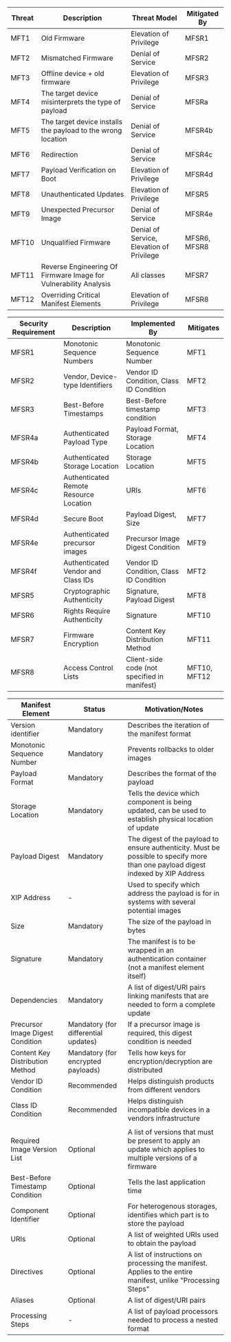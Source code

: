 | Threat | Description                                                  | Threat Model                              | Mitigated By |
| ------ | ------------------------------------------------------------ | ----------------------------------------- | ------------ |
| MFT1   | Old Firmware                                                 | Elevation of Privilege                    | MFSR1        |
| MFT2   | Mismatched Firmware                                          | Denial of Service                         | MFSR2        |
| MFT3   | Offline device + old firmware                                | Elevation of Privilege                    | MFSR3        |
| MFT4   | The target device misinterprets the type of payload          | Denial of Service                         | MFSRa        |
| MFT5   | The target device installs the payload to the wrong location | Denial of Service                         | MFSR4b       |
| MFT6   | Redirection                                                  | Denial of Service                         | MFSR4c       |
| MFT7   | Payload Verification on Boot                                 | Elevation of Privilege                    | MFSR4d       |
| MFT8   | Unauthenticated Updates                                      | Elevation of Privilege                    | MFSR5        |
| MFT9   | Unexpected Precursor Image                                   | Denial of Service                         | MFSR4e       |
| MFT10  | Unqualified Firmware                                         | Denial of Service, Elevation of Privilege | MFSR6, MFSR8 |
| MFT11  | Reverse Engineering Of Firmware Image for Vulnerability Analysis | All classes                               | MFSR7        |
| MFT12  | Overriding Critical Manifest Elements                        | Elevation of Privilege                    | MFSR8        |

| Security Requirement | Description                            | Implemented By                               | Mitigates    |
| -------------------- | -------------------------------------- | -------------------------------------------- | ------------ |
| MFSR1                | Monotonic Sequence Numbers             | Monotonic Sequence Number                    | MFT1         |
| MFSR2                | Vendor, Device-type Identifiers        | Vendor ID Condition, Class ID Condition      | MFT2         |
| MFSR3                | Best-Before Timestamps                 | Best-Before timestamp condition              | MFT3         |
| MFSR4a               | Authenticated Payload Type             | Payload Format, Storage Location             | MFT4         |
| MFSR4b               | Authenticated Storage Location         | Storage Location                             | MFT5         |
| MFSR4c               | Authenticated Remote Resource Location | URIs                                         | MFT6         |
| MFSR4d               | Secure Boot                            | Payload Digest, Size                         | MFT7         |
| MFSR4e               | Authenticated precursor images         | Precursor Image Digest Condition             | MFT9         |
| MFSR4f               | Authenticated Vendor and Class IDs     | Vendor ID Condition, Class ID Condition      | MFT2         |
| MFSR5                | Cryptographic Authenticity             | Signature, Payload Digest                    | MFT8         |
| MFSR6                | Rights Require Authenticity            | Signature                                    | MFT10        |
| MFSR7                | Firmware Encryption                    | Content Key Distribution Method              | MFT11        |
| MFSR8                | Access Control Lists                   | Client-side code (not specified in manifest) | MFT10, MFT12 |

| Manifest Element                 | Status                               | Motivation/Notes                                             |
| -------------------------------- | ------------------------------------ | ------------------------------------------------------------ |
| Version identifier               | Mandatory                            | Describes the iteration of the manifest format               |
| Monotonic Sequence Number        | Mandatory                            | Prevents rollbacks to older images                           |
| Payload Format                   | Mandatory                            | Describes the format of the payload                          |
| Storage Location                 | Mandatory                            | Tells the device which component is being updated, can be used to establish physical location of update |
| Payload Digest                   | Mandatory                            | The digest of the payload to ensure authenticity. Must be possible to specify more than one payload digest indexed by XIP Address |
| XIP Address                      | -                                    | Used to specify which address the payload is for in systems with several potential images |
| Size                             | Mandatory                            | The size of the payload in bytes                             |
| Signature                        | Mandatory                            | The manifest is to be wrapped in an authentication container (not a manifest element itself) |
| Dependencies                     | Mandatory                            | A list of digest/URI pairs linking manifests that are needed to form a complete update |
| Precursor Image Digest Condition | Mandatory (for differential updates) | If a precursor image is required, this digest condition is needed |
| Content Key Distribution Method  | Mandatory (for encrypted payloads)   | Tells how keys for encryption/decryption are distributed     |
| Vendor ID Condition              | Recommended                          | Helps distinguish products from different vendors            |
| Class ID Condition               | Recommended                          | Helps distinguish incompatible devices in a vendors infrastructure |
|                                  |                                      |                                                              |
| Required Image Version List      | Optional                             | A list of versions that must be present to apply an update which applies to multiple versions of a firmware |
| Best-Before Timestamp Condition  | Optional                             | Tells the last application time                              |
| Component Identifier             | Optional                             | For heterogenous storages, identifies which part is to store the payload |
| URIs                             | Optional                             | A list of weighted URIs used to obtain the payload           |
| Directives                       | Optional                             | A list of instructions on processing the manifest. Applies to the entire manifest, unlike "Processing Steps" |
| Aliases                          | Optional                             | A list of digest/URI pairs                                   |
| Processing Steps                 | -                                    | A list of payload processors needed to process a nested format |
